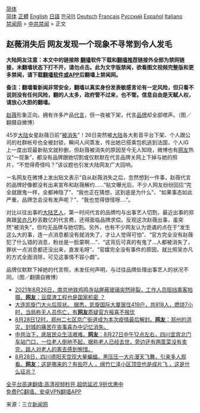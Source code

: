  <!-- 面包屑导航 --> <div class="breadcrumb"><!-- GTranslate: https://gtranslate.io/ -->  <div class="switcher notranslate">  <div class="selected">  <a href="#" onclick="return false;"> 简体</a>  </div>  <div class="option">  <a href="https://www.bannedbook.org" onclick="doGTranslate('zh-CN|zh-CN');jQuery('div.switcher div.selected a').html(jQuery(this).html());return false;" title="简体中文" class="nturl selected"> 简体</a>  <a href="https://www.bannedbook.org/zh-tw/" onclick="doGTranslate('zh-CN|zh-TW');jQuery('div.switcher div.selected a').html(jQuery(this).html());return false;" title="繁體中文" class="nturl"> 正體</a>  <a href="https://www.bannedbook.org/en/" onclick="doGTranslate('zh-CN|en');jQuery('div.switcher div.selected a').html(jQuery(this).html());return false;" title="English" class="nturl"> English</a>  <a href="https://www.bannedbook.org/ja/" onclick="doGTranslate('zh-CN|ja');jQuery('div.switcher div.selected a').html(jQuery(this).html());return false;" title="日本語" class="nturl"> 日語</a>  <a href="https://www.bannedbook.org/ko/" onclick="doGTranslate('zh-CN|ko');jQuery('div.switcher div.selected a').html(jQuery(this).html());return false;" title="한국어" class="nturl"> 한국어</a>  <a href="https://www.bannedbook.org/de/" onclick="doGTranslate('zh-CN|de');jQuery('div.switcher div.selected a').html(jQuery(this).html());return false;" title="Deutsch" class="nturl"> Deutsch</a>  <a href="https://www.bannedbook.org/fr/" onclick="doGTranslate('zh-CN|fr');jQuery('div.switcher div.selected a').html(jQuery(this).html());return false;" title="Français" class="nturl"> Français</a>  <a href="https://www.bannedbook.org/ru/" onclick="doGTranslate('zh-CN|ru');jQuery('div.switcher div.selected a').html(jQuery(this).html());return false;" title="Русский" class="nturl"> Русский</a>  <a href="https://www.bannedbook.org/es/" onclick="doGTranslate('zh-CN|es');jQuery('div.switcher div.selected a').html(jQuery(this).html());return false;" title="Español" class="nturl"> Español</a>  <a href="https://www.bannedbook.org/it/" onclick="doGTranslate('zh-CN|it');jQuery('div.switcher div.selected a').html(jQuery(this).html());return false;" title="Italiano" class="nturl"> Italiano</a>  </div>  </div>      <div class='breadcrumb-sub'><!-- Breadcrumb NavXT 6.3.0 --> <a href="https://www.bannedbook.org/" class="home">禁闻网</a> &gt; <a href="https://www.bannedbook.org/bnews/cbnews/" class="category">中共禁闻</a> &gt; 正文</div></div><h2>赵薇消失后 网友发现一个现象不寻常到令人发毛</h2> <p class="notice"><b>大陆网友注意：本文中的链接除 <a href="https://github.com/bannedbook/fanqiang" >翻墙</a>软件下载和<a href="https://github.com/killgcd/justmysocks/blob/master/README.md">翻墙推荐</a>链接外全部为禁网链接，未翻墙状态下打不开，请勿点击。此为文字版禁闻，欲看图文视频完整版和更多禁闻，请下载<a href="https://github.com/bannedbook/fanqiang">翻墙软件或APP</a>后翻墙上禁闻网。</p><p>备注：翻墙看新闻非常安全，翻墙以真实身份发表敏感言论有一定风险，但只看不说则没有任何风险，翻的人太多，政府管不过来，也不管。信息自由是天赋人权，请放心大胆的翻墙。</b></p>  <div class="entry"> <p id="conimg"><a href="https://www.bannedbook.org/bnews/tag/%e8%b5%b5%e8%96%87/" class="st_tag internal_tag" rel="tag" title="标签 赵薇 下的日志">赵薇</a>形象正向，拥有许多产品<a href="https://www.bannedbook.org/bnews/tag/%E4%BB%A3%E8%A8%80/" class="st_tag internal_tag" rel="tag" title="标签 代言 下的日志">代言</a>，但一夜被下架，代言<a href="https://www.bannedbook.org/bnews/tag/%E5%93%81%E7%89%8C/" class="st_tag internal_tag" rel="tag" title="标签 品牌 下的日志">品牌</a>却全部噤声。（图／翻摄自微博）</p> <p>45岁<span class='wp_keywordlink_affiliate'><a href="https://www.bannedbook.org/" title="大陆" target="_blank">大陆</a></span>女星赵薇日前“<a href="https://www.bannedbook.org/bnews/tag/%E8%A2%AB%E6%B6%88%E5%A4%B1/" class="st_tag internal_tag" rel="tag" title="标签 被消失 下的日志">被消失</a>”！26日突然被<a href="https://www.bannedbook.org/bnews/tag/%e5%a4%a7%e9%99%86/" class="st_tag internal_tag" rel="tag" title="标签 大陆 下的日志">大陆</a>各大影音平台下架、个人跟公司的社群帐号也全被封锁，瞬间人间蒸发，传出她已搭乘包机逃到法国，个人IG上一度出现最新贴文就秒删，但赵薇被消失的原因至今无人知晓，微博也有<a href="https://www.bannedbook.org/bnews/tag/%e7%bd%91%e5%8f%8b/" class="st_tag internal_tag" rel="tag" title="标签 网友 下的日志">网友</a>热议“一现象”，都没有品牌跟她切割或仅默默在代言品牌关网上下掉与她的照片，“不觉得奇怪吗？”该议题也引发大陆网友广大回响。</p>  <p>ㄧ名网友在微博上发出贴文表示“自从赵薇消失之后，忽然想到一件事，赵薇代言的品牌好像都没有出来宣布和赵薇解约&#8230;&#8230;”贴文曝光后，不少人网友纷纷回应“完全就跟鬼一样，全都神隐了”、“我也正在猜想，这到底是为什么”、“如果事态如此严重，品牌怎会没有发声呢？”、“我也觉得很怪呀&#8230;.”。</p> <p>对比以往出事的<a href="https://www.bannedbook.org/bnews/tag/%E5%A4%A7%E9%99%86%E8%89%BA%E4%BA%BA/" class="st_tag internal_tag" rel="tag" title="标签 大陆艺人 下的日志">大陆艺人</a>，第一时间代言的品牌均与出事艺人切割，最近出事的郑爽跟<a href="https://www.bannedbook.org/bnews/tag/%e5%90%b4%e4%ba%a6%e5%87%a1/" class="st_tag internal_tag" rel="tag" title="标签 吴亦凡 下的日志">吴亦凡</a>秒丢数亿的代言费，还得面临品牌求偿。反观这次赵薇出事，虽突然“被消失”，但均无品牌与她切割。另外，也有不少网友认为诡谲的点在于“发生这么大的事，连一点消息都没有就消失了，才让人觉得可怕”、“官方完全没有赵薇犯了什么错的消息，粉丝是一脸蒙啊&#8230;.”、“这背后可真的有鬼了&#8230;人都被消失了，罪状一点消息都还没出来，直发毛呀”、“官媒完全没有事件的原因，就比照吴亦凡的方式全面消除，可见这事情不容小觑”。</p>  <p>品牌仅默默下掉她的代言照，未发任何声明，与过往品牌处理出事艺人的状况不同。（图／翻摄自微博）</p> <ul class='op-related-articles' title='相关阅读'> <li><a href='https://www.bannedbook.org/bnews/bannedvideo/20210829/1615319.html' target='_blank'>2021年8月26日，南京地铁鸡鸣寺站屏蔽玻璃突然碎裂，工作人员阻挡乘客拍摄。<b>网友</b>：豆腐渣工程也是国家机密 ？</a></li> <li><a href='https://www.bannedbook.org/bnews/bannedvideo/20210829/1615316.html' target='_blank'>大连凯旋门大火后现状。 据悉，凯旋国际大厦居住419户，共818人，燃烧7小时，当局称无人员伤亡，有<b>网友</b>质疑官方报喜不报忧</a></li> <li><a href='https://www.bannedbook.org/bnews/bannedvideo/20210829/1615315.html' target='_blank'>8月28日12时，郑州二七区京广街道成为本次疫情最后解封。<b>网友</b>：郑州的洪灾，封城的痛苦在丧事喜办中记忆消失。</a></li> <li><a href='https://www.bannedbook.org/bnews/bannedvideo/20210829/1615313.html' target='_blank'>中共治下，底层民众生活艰难。<b>网友</b>：8月27日中午12点左右，四川宜宾北门车站门口，一位老人倒地不起，据称老人已经去世，旁边还有两筐菜没有卖完，路人对老人的离去感到惋惜。</a></li> <li><a href='https://www.bannedbook.org/bnews/bannedvideo/20210829/1615311.html' target='_blank'>8月28日，四川德阳天空现大量蝙蝠，黑压压一大片漫天飞舞，引来多人观看。<b>网友</b>：这是哪来的？有些吓人 ​，绵竹仁泽小区顶空也是成片飞 ​，这是什么征兆？</a></li> </ul> <p class="texttj"> <a href="https://github.com/bannedbook/fanqiang/wiki/V2ray%E6%9C%BA%E5%9C%BA" target="_blank">全平台高速翻墙:高清视频秒开,超低延迟,9折优惠中</a><br/> <a href="https://github.com/bannedbook/fanqiang/wiki/%E7%A6%81%E9%97%BB%E7%BD%91%E5%AE%89%E5%8D%93%E7%BF%BB%E5%A2%99%E6%96%B0%E9%97%BBAPP" target="_blank">免费PC翻墙、安卓VPN翻墙APP</a></p> <p> 来源：三立<span class='wp_keywordlink_affiliate'><a href="https://www.bannedbook.org/" title="新闻网">新闻网</a></span> </p><a name='sharetosocial'></a>  <div style="margin-bottom:5px;padding-bottom:5px;clear:both"> <div id="archive-pix-1" class="banner-ads"> <!-- AuctionX Display platform tag START --> <div id="26318x728x90x621x_ADSLOT2" clicktrack="%%CLICK_URL_ESC%%"></div> <!-- AuctionX Display platform tag END --> </div> <div id="archive-pix-2" class="banner-ads"> <!-- AuctionX Display platform tag START --> <div id="26315x300x250x621x_ADSLOT2" clicktrack="%%CLICK_URL_ESC%%"></div> <!-- AuctionX Display platform tag END --> </div> </div>  <div id="archive-pix-1" class="banner-ads"> <!-- AuctionX Display platform tag START --> <div id="26318x728x90x621x_ADSLOT3" clicktrack="%%CLICK_URL_ESC%%"></div> <!-- AuctionX Display platform tag END --> </div> </div><!--END ENTRY--> 